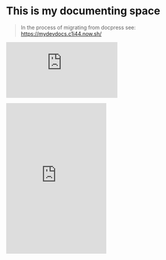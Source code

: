 # This is my documenting space

> In the process of migrating from docpress see: https://mydevdocs.c1i44.now.sh/

![awesome](https://cdn-cloudflare.ga.s3.amazonaws.com/assets/html-frames/linkedin-badges/large.html)

<iframe style="margin: 0 auto 0 auto;border:0px solid black;" id="02" seamless="true" src="https://cdn-cloudflare.ga/assets/html-frames/linkedin-badges/large.html" height="405" width="270"></iframe>

